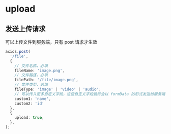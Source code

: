# upload

## 发送上传请求

可以上传文件到服务端，只有 post 请求才生效

```typescript
axios.post(
  '/file',
  {
    // 文件名称，必填
    fileName: 'image.png',
    // 文件路径，必填
    filePath: '/file/image.png',
    // 文件类型，选填
    fileType: 'image' | 'video' | 'audio';
    // 可以传入更多自定义字段，这些自定义字段最终会以 formData 的形式发送给服务端 (前提是平台支持)
    custom1: 'name',
    custom2: 'id'
  },
  {
    upload: true,
  },
);
```
